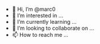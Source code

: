 - 👋 Hi, I’m @marc0
- 👀 I’m interested in ...
- 🌱 I’m currently learning ...
- 💞️ I’m looking to collaborate on ...
- 📫 How to reach me ...

<!---
marc0rona/marc0rona is a ✨ special ✨ repository because its `README.md` (this file) appears on your GitHub profile.
You can click the Preview link to take a look at your changes.
--->
